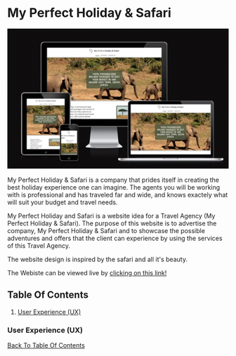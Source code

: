 # My Perfect Holiday & Safari

![My Perfect Holiday and Safari Responsive Image](assets/images/responsive-example.png)

My Perfect Holiday & Safari is a company that prides itself in creating the best holiday experience one can imagine. The agents you will be working with is professional and has traveled far and wide, and knows exactely what will suit your budget and travel needs.

My Perfect Holiday and Safari is a website idea for a Travel Agency (My Perfect Holiday & Safari). 
The purpose of this website is to advertise the company, My Perfect Holiday & Safari and to showcase the possible adventures and offers that the client
can experience by using the services of this Travel Agency.

The website design is inspired by the safari and all it's beauty.

The Webiste can be viewed live by [clicking on this link!](https://quack842.github.io/my-perfect-holiday/)

## Table Of Contents

1. [User Experience (UX)](#user-experience-ux)

### User Experience (UX)
[Back To Table Of Contents](#table-of-contents)
